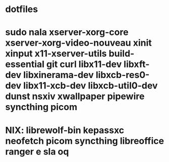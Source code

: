 # dotfiles

# sudo nala xserver-xorg-core xserver-xorg-video-nouveau xinit xinput x11-xserver-utils build-essential git curl libx11-dev libxft-dev libxinerama-dev libxcb-res0-dev libx11-xcb-dev libxcb-util0-dev dunst nsxiv xwallpaper pipewire syncthing picom

# NIX: librewolf-bin kepassxc neofetch picom syncthing libreoffice ranger e sla oq
